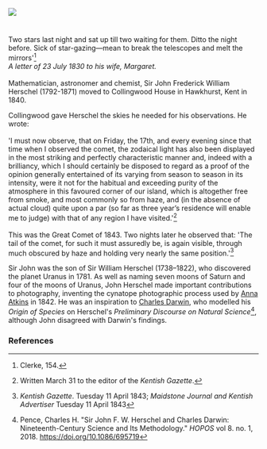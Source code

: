 <a href="https://www.kent-maps.online"><img src="https://www.kent-maps.online/juncture/ve-button.png"></a>
<param ve-config title="Sir John Herschel (1792 –1871)" author="Michelle Crowther" layout="vtl" banner="https://raw.githubusercontent.com/kent-map/images/main/banners/19c.jpg">

<param ve-entity eid="Q2744669" aliases="Hawkhurst">

#

Two stars last night and sat up till two waiting for them. Ditto the night before. Sick of star-gazing—mean to break the telescopes and melt the mirrors'[^ref1]
<br>
_A letter of 23 July 1830 to his wife, Margaret._
<br><br>
Mathematician, astronomer and chemist, Sir John Frederick William Herschel (1792-1871) moved to Collingwood House in Hawkhurst, Kent in 1840. 
<param ve-image url="https://upload.wikimedia.org/wikipedia/commons/thumb/d/de/Plaque_on_the_entrance_to_Collingwood_House_-_geograph.org.uk_-_1855675.jpg/1280px-Plaque_on_the_entrance_to_Collingwood_House_-_geograph.org.uk_-_1855675.jpg" label="Plaque on the entrance to Collingwood House" attribution="David Anstiss via Wikimedia Commons" license="CC BY-SA 2.0">

Collingwood gave Herschel the skies he needed for his observations. He wrote:
<br><br>
'I must now observe, that on Friday, the 17th, and every evening since that time when I observed the comet, the zodaical light has also been displayed in the most striking and perfectly characteristic manner and, indeed with a brilliancy, which I should certainly be disposed to regard as a proof of the opinion generally entertained of its varying from season to season in its intensity, were it not for the habitual and exceeding purity of the atmosphere in this favoured corner of our island, which is altogether free from smoke, and most commonly so from haze, and (in the absence of actual cloud) quite upon a par (so far as three year’s residence will enable me to judge) with that of any region I have visited.'[^ref2] 
<br><br>
This was the Great Comet of 1843. Two nights later he observed that: 'The tail of the comet, for such it must assuredly be, is again visible, through much obscured by haze and holding very nearly the same position.'[^ref3]
<param ve-image url="https://upload.wikimedia.org/wikipedia/commons/c/c3/Hawkhurst_sign%2C_High_Street_-_geograph.org.uk_-_331683.jpg" label="Hawkhurst sign, High Street" attribution="Oast House Archive" license="CC BY-SA 2.0">
<param ve-map center="Q2744669" zoom="12">

Sir John was the son of Sir William Herschel (1738–1822), who discovered the planet Uranus in 1781.  As well as naming seven moons of Saturn and four of the moons of Uranus, John Herschel made important contributions to photography, inventing the cynatope photographic process used by [Anna Atkins](/19c/19c-atkins-biography) in 1842. He was an inspiration to [Charles Darwin](/19c/19c-darwin-biography), who modelled his _Origin of Species_ on Herschel's _Preliminary Discourse on Natural Science_[^ref4], although John disagreed with Darwin's findings.
<param ve-image url="https://upload.wikimedia.org/wikipedia/commons/c/c3/Sir_William_Herschel_and_Caroline_Herschel._Wellcome_V0002731_%28cropped%29.jpg" label="Sir William Herschel and Caroline Herschel" license="CC BY 2.0">


<param ve-image url="https://upload.wikimedia.org/wikipedia/commons/thumb/7/7b/Sir_John_Herschel_MET_DP295233.jpg/812px-Sir_John_Herschel_MET_DP295233.jpg" label="Sir John Herschel" attribution="Julia Margaret Cameron, CC0, via Wikimedia Commons">

### References

[^ref1]: Clerke, 154.
[^ref2]: Written March 31 to the editor of the _Kentish Gazette_. 
[^ref3]: _Kentish Gazette_. Tuesday 11 April 1843; _Maidstone Journal and Kentish Advertiser_ Tuesday 11 April 1843
[^ref4]: Pence, Charles H. "Sir John F. W. Herschel and Charles Darwin: Nineteenth-Century Science and Its Methodology." _HOPOS_ vol 8. no. 1, 2018. https://doi.org/10.1086/695719
